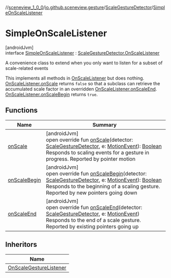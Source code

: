 //[sceneview_1_0_0](../../../../index.md)/[io.github.sceneview.gesture](../../index.md)/[ScaleGestureDetector](../index.md)/[SimpleOnScaleListener](index.md)

# SimpleOnScaleListener

[androidJvm]\
interface [SimpleOnScaleListener](index.md) : [ScaleGestureDetector.OnScaleListener](../-on-scale-listener/index.md)

A convenience class to extend when you only want to listen for a subset of  scale-related events

This implements all methods in [OnScaleListener](../-on-scale-listener/index.md) but does nothing. [OnScaleListener.onScale](../-on-scale-listener/on-scale.md) returns `false` so that a subclass can retrieve the accumulated scale factor in an overridden [OnScaleListener.onScaleEnd](../-on-scale-listener/on-scale-end.md). [OnScaleListener.onScaleBegin](../-on-scale-listener/on-scale-begin.md) returns `true`.

## Functions

| Name | Summary |
|---|---|
| [onScale](on-scale.md) | [androidJvm]<br>open override fun [onScale](on-scale.md)(detector: [ScaleGestureDetector](../index.md), e: [MotionEvent](https://developer.android.com/reference/kotlin/android/view/MotionEvent.html)): [Boolean](https://kotlinlang.org/api/latest/jvm/stdlib/kotlin/-boolean/index.html)<br>Responds to scaling events for a gesture in progress. Reported by pointer motion |
| [onScaleBegin](on-scale-begin.md) | [androidJvm]<br>open override fun [onScaleBegin](on-scale-begin.md)(detector: [ScaleGestureDetector](../index.md), e: [MotionEvent](https://developer.android.com/reference/kotlin/android/view/MotionEvent.html)): [Boolean](https://kotlinlang.org/api/latest/jvm/stdlib/kotlin/-boolean/index.html)<br>Responds to the beginning of a scaling gesture. Reported by new pointers going down |
| [onScaleEnd](on-scale-end.md) | [androidJvm]<br>open override fun [onScaleEnd](on-scale-end.md)(detector: [ScaleGestureDetector](../index.md), e: [MotionEvent](https://developer.android.com/reference/kotlin/android/view/MotionEvent.html))<br>Responds to the end of a scale gesture. Reported by existing pointers going up |

## Inheritors

| Name |
|---|
| [OnScaleGestureListener](../../-gesture-detector/-on-scale-gesture-listener/index.md) |
